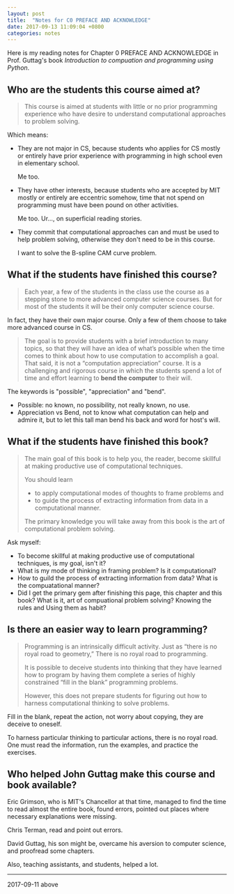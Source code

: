 ```yaml
---
layout: post
title:  "Notes for C0 PREFACE AND ACKNOWLEDGE"
date: 2017-09-13 11:09:04 +0800
categories: notes
---
```


Here is my reading notes for Chapter 0 PREFACE AND ACKNOWLEDGE in Prof. Guttag's book *Introduction to compuation and programming using Python*.

## Who are the students this course aimed at?

> This course is aimed at students with little or no prior programming experience who have desire to understand computational approaches to problem solving.

Which means:

- They are not major in CS, because students who applies for CS mostly or entirely have prior experience with programming in high school even in elementary school.

  Me too.

- They have other interests, because students who are accepted by MIT mostly or entirely are eccentric somehow, time that not spend on programming must have been pound on other activities.

  Me too. Ur…, on superficial reading stories.

- They commit that computational approaches can and must be used to help problem solving, otherwise they don't need to be in this course.

  I want to solve the B-spline CAM curve problem.

## What if the students have finished this course?

> Each year, a few of the students in the class use the course as a stepping stone to more advanced computer science courses. But for most of the students it will be their only computer science course.

In fact, they have their own major course. Only a few of them choose to take more advanced course in CS.

> The goal is to provide students with a brief introduction to many topics, so that they will have an idea of what’s possible when the time comes to think about how to use computation to accomplish a goal. That said, it is not a “computation appreciation” course. It is a challenging and rigorous course in which the students spend a lot of time and effort learning to **bend the computer** to their will.

The keywords is "possible", "appreciation" and "bend".

- Possible: no known, no possibility, not really known, no use.
- Appreciation vs Bend, not to know what computation can help and admire it, but to let this tall man bend his back and word for host's will.  

## What if the students have finished this book?

> The main goal of this book is to help you, the reader, become skillful at making productive use of computational techniques. 
>
> You should learn
>
> - to apply computational modes of thoughts to frame problems and 
> - to guide the process of extracting information from data in a computational manner. 
>
> The primary knowledge you will take away from this book is the art of computational problem solving.

Ask myself: 

- To become skillful at making productive use of computational techniques, is my goal, isn't it?
- What is my mode of thinking in framing problem? Is it computational?
- How to guild the process of extracting information from data? What is the compuatational manner?
- Did I get the primary gem after finishing this page, this chapter and this book? What is it, art of compuational problem solving? Knowing the rules and Using them as habit?

## Is there an easier way to learn programming?

> Programming is an intrinsically difficult activity. Just as “there is no royal road to geometry,” There is no royal road to programming. 
>
> It is possible to deceive students into thinking that they have learned how to program by having them complete a series of highly constrained “fill in the blank” programming problems. 
>
> However, this does not prepare students for figuring out how to harness computational thinking to solve problems.

Fill in the blank, repeat the action, not worry about copying, they are deceive to oneself.

To harness particular thinking to particular actions, there is no royal road. One must read the information, run the examples, and practice the exercises.

## Who helped John Guttag make this course and book available?

Eric Grimson,  who is MIT's Chancellor at that time, managed to find the time to read almost the entire book, found errors, pointed out places where necessary explanations were missing.

Chris Terman, read and point out errors.

David Guttag, his son might be, overcame his aversion to computer science, and proofread some chapters.

Also, teaching assistants, and students, helped a lot.

------

2017-09-11 above